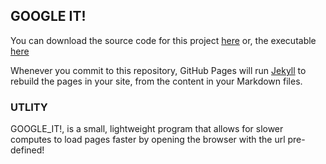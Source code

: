 ## GOOGLE IT!

You can download the source code for this project [here]("/downloads_source.html") or, the executable [here]()

Whenever you commit to this repository, GitHub Pages will run [Jekyll](https://jekyllrb.com/) to rebuild the pages in your site, from the content in your Markdown files.

### UTLITY

GOOGLE_IT!, is a small, lightweight program  that allows for slower computes to load pages faster by opening the browser with the url pre-defined!

